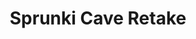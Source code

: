 ---
slug: sprunki-cave-retake
title: Sprunki Cave Retake
description: "Sprunki Cave Retake is an exciting online game. Play for free directly in your browser!"
icon: /images/popular_mods/Sprunki Cave Retake.png
url: https://wowtbc.net/sprunkin/sprunki-cave-retake/index.html
previewImage: /images/popular_mods/Sprunki Cave Retake.png
type: popular mods

# SEO配置
seo:
  title: "Sprunki Cave Retake - Play Free Online Game | Fun Browser Games"
  description: "Sprunki Cave Retake - Play this fun online game for free in your browser. No download required!"
  ogImage: "/images/popular_mods/Sprunki Cave Retake.png"
  keywords: "sprunki-cave-retake, online game, browser game, free game, popular mods game, play online"

videoUrls:
  - https://www.youtube.com/embed/example1
  - https://www.youtube.com/embed/example2

whyPlay:
  title: "Why Play Sprunki Cave Retake?"
  items:
    - "Immersive Gameplay: Sprunki Cave Retake offers an engaging and immersive gaming experience that will keep you entertained for hours"
    - "Challenging Levels: Test your skills with increasingly difficult challenges and obstacles"
    - "Beautiful Graphics: Enjoy stunning visuals and smooth animations that bring the game world to life"
    - "Regular Updates: New content and features are added regularly to keep the game fresh and exciting"
    - "Free to Play: Experience all the fun without spending a penny"
    - "Community Features: Connect with other players, share strategies, and compete for high scores"
    - "Cross-Platform: Play on any device with a web browser, no downloads required"

features:
  title: "Key Features of Sprunki Cave Retake"
  image: "/images/popular_mods/Sprunki Cave Retake.png"
  items:
    - "Intuitive Controls: Easy to learn controls make Sprunki Cave Retake accessible for players of all skill levels"
    - "Multiple Game Modes: Enjoy various gameplay options that provide different challenges and experiences"
    - "Character Customization: Personalize your gaming experience with unique characters and items"
    - "Achievement System: Complete special tasks to earn rewards and recognition"
    - "Leaderboards: Compete with players worldwide and see who can achieve the highest scores"

characteristics:
  title: "Game Characteristics"
  image: "/images/popular_mods/Sprunki Cave Retake.png"
  items:
    - "Genre: Popular mods game with elements of strategy and skill"
    - "Difficulty: Suitable for both casual gamers and those seeking a challenge"
    - "Play Time: Quick sessions or extended gameplay, depending on your preference"
    - "Art Style: Vibrant and engaging visuals that enhance the gaming experience"
    - "Sound Design: Immersive audio that complements the gameplay perfectly"

info: "Sprunki Cave Retake is an exciting online game that offers players a unique and engaging gaming experience. With its intuitive controls, stunning visuals, and challenging gameplay, Sprunki Cave Retake provides hours of entertainment for players of all ages and skill levels. Whether you're looking for a quick gaming session during a break or an extended play session, Sprunki Cave Retake delivers an immersive experience that will keep you coming back for more. The game features multiple levels of increasing difficulty, ensuring that players are constantly challenged as they progress. With regular updates adding new content and features, Sprunki Cave Retake remains fresh and exciting, providing endless entertainment options for its growing community of players."

howToPlayIntro: "Welcome to Sprunki Cave Retake! This guide will walk you through the basics and help you master the game. Whether you're a beginner or looking to improve your skills, these tips and instructions will enhance your gaming experience."

howToPlaySteps:
  - title: "Getting Started"
    description: "Begin your Sprunki Cave Retake adventure by familiarizing yourself with the controls. Use your keyboard or mouse to navigate through the game interface. The tutorial will guide you through the basic mechanics and help you understand the objectives."
  - title: "Understanding the Objectives"
    description: "In Sprunki Cave Retake, your main goal is to progress through levels by completing specific objectives. Each level presents unique challenges that require different strategies and approaches."
  - title: "Mastering the Controls"
    description: "Practice using the controls to improve your precision and reaction time. Sprunki Cave Retake requires quick reflexes and strategic thinking to overcome obstacles and defeat opponents."
  - title: "Utilizing Power-ups"
    description: "Collect power-ups throughout the game to enhance your abilities and overcome difficult challenges. Each power-up offers unique advantages that can be crucial for success."
  - title: "Developing Strategies"
    description: "As you progress in Sprunki Cave Retake, develop effective strategies for different scenarios. Analyze patterns, anticipate challenges, and adapt your approach to maximize your performance."

faq:
  title: "Frequently Asked Questions about Sprunki Cave Retake"
  items:
    - question: "Is Sprunki Cave Retake free to play?"
      answer: "Yes, Sprunki Cave Retake is completely free to play directly in your web browser. No downloads or purchases are required to enjoy the full game experience."
    - question: "Can I play Sprunki Cave Retake on mobile devices?"
      answer: "Yes, Sprunki Cave Retake is optimized for both desktop and mobile play. You can enjoy the game on any device with a web browser and internet connection."
    - question: "Are there any in-game purchases?"
      answer: "While Sprunki Cave Retake is free to play, there may be optional in-game purchases available for cosmetic items or additional features that don't affect core gameplay."
    - question: "How often is Sprunki Cave Retake updated?"
      answer: "The developers regularly update Sprunki Cave Retake with new content, features, and improvements based on player feedback and game performance."
    - question: "Can I play Sprunki Cave Retake offline?"
      answer: "Currently, Sprunki Cave Retake requires an internet connection to play as it's a browser-based online game."
    - question: "Is Sprunki Cave Retake suitable for children?"
      answer: "Yes, Sprunki Cave Retake is designed to be family-friendly and suitable for players of all ages."
    - question: "How do I report bugs or issues?"
      answer: "If you encounter any problems while playing Sprunki Cave Retake, you can report them through the game's support page or contact the developers directly through their website."
    - question: "Still Have Questions?"
      answer: "If you have additional questions about Sprunki Cave Retake that aren't covered in this FAQ, please visit our support center or contact our customer service team for assistance."
---
